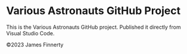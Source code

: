 # Various Astronauts GitHub Project

This is the Various Astronauts GitHub project. Published it directly from Visual Studio Code.

©2023 James Finnerty